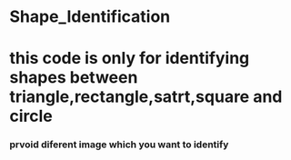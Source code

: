 # Shape_Identification

# this code is only for identifying shapes between triangle,rectangle,satrt,square and circle

### prvoid diferent image which you want to identify
